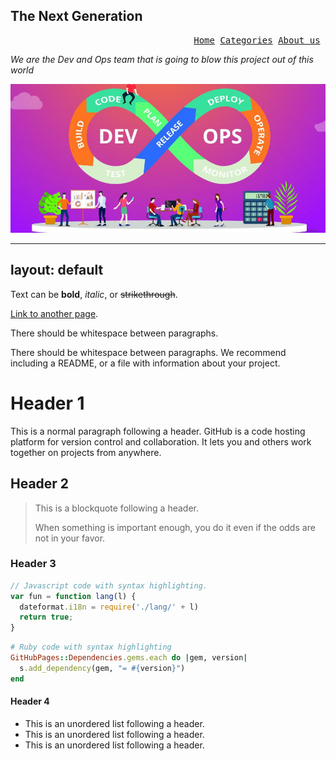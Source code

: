 ## The Next Generation
<pre><div align="right"><a href="https://coressj.github.io/Project1" target="_top">Home</a> <a href="https://coressj.github.io/Project1/page2" target="_top">Categories</a> <a href="https://coressj.github.io/Project1/page3" target="_top">About us</a> </div></pre>
 <link rel="shortcut icon" type="image/x-icon" href="favicon.ico">




*We are the Dev and Ops team that is going to blow this project out of this world*


![Thumbnail of Devops](Devops.jpg)


---
layout: default
---

Text can be **bold**, _italic_, or ~~strikethrough~~.

[Link to another page](./another-page.html).

There should be whitespace between paragraphs.

There should be whitespace between paragraphs. We recommend including a README, or a file with information about your project.

# Header 1

This is a normal paragraph following a header. GitHub is a code hosting platform for version control and collaboration. It lets you and others work together on projects from anywhere.

## Header 2

> This is a blockquote following a header.
>
> When something is important enough, you do it even if the odds are not in your favor.

### Header 3

```js
// Javascript code with syntax highlighting.
var fun = function lang(l) {
  dateformat.i18n = require('./lang/' + l)
  return true;
}
```

```ruby
# Ruby code with syntax highlighting
GitHubPages::Dependencies.gems.each do |gem, version|
  s.add_dependency(gem, "= #{version}")
end
```

#### Header 4

*   This is an unordered list following a header.
*   This is an unordered list following a header.
*   This is an unordered list following a header.


